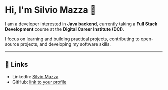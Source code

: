 # Hi, I'm Silvio Mazza 👋

I am a developer interested in **Java backend**, currently taking a **Full Stack Development** course at the **Digital Career Institute (DCI)**.  

I focus on learning and building practical projects, contributing to open-source projects, and developing my software skills.

---

## 🔗 Links
- LinkedIn: [Silvio Mazza](https://www.linkedin.com/in/silvio-mazza-b07bab171/)  
- GitHub: [link to your profile](https://github.com/your-username) 

